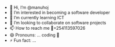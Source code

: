 - 👋 Hi, I’m @manuhoj
- 👀 I’m interested in becoming a software developer 
- 🌱 I’m currently learning ICT
- 💞️ I’m looking to collaborate on software projects 
- 📫 How to reach me 📱+254113597026
- 😄 Pronouns: ... coding 🐥 
- ⚡ Fun fact: ...

<!---
manuhoj/manuhoj is a ✨ special ✨ repository because its `README.md` (this file) appears on your GitHub profile.
You can click the Preview link to take a look at your changes.
--->
